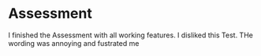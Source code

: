 # Assessment
I finished the Assessment with all working features.
I disliked this Test.
THe wording was annoying and fustrated me
